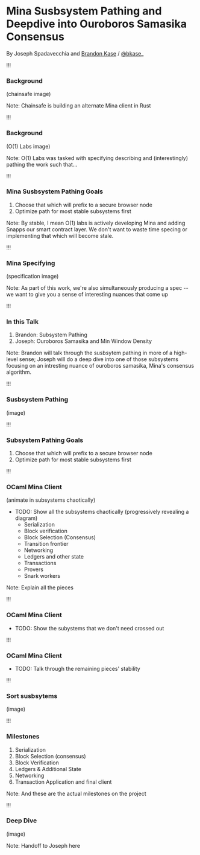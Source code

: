 <!-- .slide: data-background="#2aa198" -->
<!-- .slide: data-state="terminal" -->

# Mina Susbsystem Pathing and Deepdive into Ouroboros Samasika Consensus

By Joseph Spadavecchia and <a href="http://bkase.dev">Brandon Kase</a> / <a href="http://twitter.com/bkase_">@bkase_</a>

<!--

Task:
  * We at O(1) Labs need to break Mina into subsystems to propose milestones for the project
  * Two goals
    * Optimize the order by stability (as in unchanging) + the prefix needed for a browser node
  * I'm going to talk about the subsystems and how we evaluated this and then Joseph is going to do a deep dive on one of those susbsytems (consensus)
* Mina subsystem breakdown
  * Show all the subsystems chaotically (progressively revealing a diagram)
    * Serialization
    * Block verification
    * Block Selection (Consensus)
    * Transition frontier
    * Networking
    * Ledgers and other state
    * Transactions
    * Provers
    * Snark workers
  * Cross out the bits that aren't needed for a browser node
  * Work backwards from unstable to stable
  * Show the milestones
* And now Joseph will dive deep into block selection and consensus
-->

!!!

### Background

(chainsafe image)

Note: Chainsafe is building an alternate Mina client in Rust

!!!

### Background

(O(1) Labs image)

Note: O(1) Labs was tasked with specifying describing and (interestingly) pathing the work such that...

!!!

### Mina Susbsystem Pathing Goals

1. Choose that which will prefix to a secure browser node
2. <!-- .element: class="fragment" data-fragment-index="1" --> Optimize path for most stable subsystems first <!-- .element: class="fragment" data-fragment-index="1" -->

Note: By stable, I mean O(1) labs is actively developing Mina and adding Snapps our smart contract layer. We don't want to waste time specing or implementing that which will become stale.

!!!

### Mina Specifying

(specification image)

Note: As part of this work, we're also simultaneously producing a spec -- we want to give you a sense of interesting nuances that come up

!!!

### In this Talk

1. Brandon: Subsystem Pathing
2. <!-- .element: class="fragment" data-fragment-index="1" --> Joseph: Ouroboros Samasika and Min Window Density <!-- .element: class="fragment" data-fragment-index="1" -->

Note: Brandon will talk through the susbsytem pathing in more of a high-level sense; Joseph will do a deep dive into one of those subsystems focusing on an intresting nuance of ouroboros samasika, Mina's consensus algorithm.

!!!

### Susbsystem Pathing

(image) 

!!!

### Subsystem Pathing Goals

1. Choose that which will prefix to a secure browser node
2. <!-- .element: class="fragment" data-fragment-index="1" --> Optimize path for most stable subsystems first <!-- .element: class="fragment" data-fragment-index="1" -->

!!!

### OCaml Mina Client

(animate in subsystems chaotically)

* TODO: Show all the subsystems chaotically (progressively revealing a diagram)
  * Serialization
  * Block verification
  * Block Selection (Consensus)
  * Transition frontier
  * Networking
  * Ledgers and other state
  * Transactions
  * Provers
  * Snark workers

Note: Explain all the pieces

!!!

### OCaml Mina Client

* TODO: Show the subystems that we don't need crossed out

!!!

### OCaml Mina Client

* TODO: Talk through the remaining pieces' stability

!!!

### Sort susbsytems

(image)

!!!

### Milestones

1. Serialization
2. <!-- .element: class="fragment" data-fragment-index="1" --> Block Selection (consensus) <!-- .element: class="fragment" data-fragment-index="1" -->
3. <!-- .element: class="fragment" data-fragment-index="2" --> Block Verification <!-- .element: class="fragment" data-fragment-index="2" -->
4. <!-- .element: class="fragment" data-fragment-index="3" --> Ledgers & Additional State <!-- .element: class="fragment" data-fragment-index="3" -->
5. <!-- .element: class="fragment" data-fragment-index="4" --> Networking <!-- .element: class="fragment" data-fragment-index="4" -->
6. <!-- .element: class="fragment" data-fragment-index="5" --> Transaction Application and final client <!-- .element: class="fragment" data-fragment-index="5" -->

Note: And these are the actual milestones on the project

!!!

### Deep Dive

(image)

Note: Handoff to Joseph here

